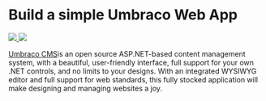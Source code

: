 # Build a simple Umbraco Web App 

<a href="https://portal.azure.com/#create/Microsoft.Template/uri/https%3A%2F%2Fraw.githubusercontent.com%2FAzure%2Fazure-quickstart-templates%2Fmaster%2Fsimple-umbraco-webapp%2Fazuredeploy.json" target="_blank">
  <img src="http://azuredeploy.net/deploybutton.png"/>
</a>
<a href="http://armviz.io/#/?load=https%3A%2F%2Fraw.githubusercontent.com%2FAzure%2Fazure-quickstart-templates%2Fmaster%2Fsimple-umbraco-webapp%2Fazuredeploy.json" target="_blank">
  <img src="http://armviz.io/visualizebutton.png"/>
</a>

[Umbraco CMS](http://umbraco.org)is an open source ASP.NET-based content management system, with a beautiful, user-friendly interface, full support for your own .NET controls, and no limits to your designs. With an integrated WYSIWYG editor and full support for web standards, this fully stocked application will make designing and managing websites a joy.
